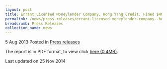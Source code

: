```yaml
---
layout: post
title: Errant Licensed Moneylender Company, Hong Yang Credit, Fined $48,000 - Press Release
permalink: /news/press-releases/errant-licensed-moneylender-company--hong-yang-credit--fined--48
breadcrumb: Press Releases
collection_name: news
---
```



5 Aug 2013 Posted in [Press releases](/news/press-releases)

The report is in PDF format, to view click [here (0.4MB)](/files/news/press-releases/2013/08/PressReleaseConvictionAndSentencingOfHongYangCredit.pdf).

<p class="right-side-updated">Last updated on 25 Nov 2014</p>

